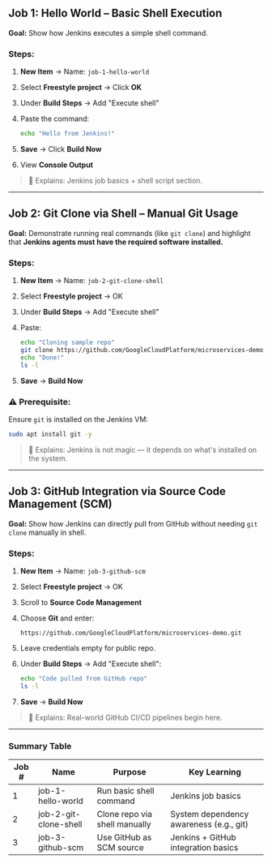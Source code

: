 ## Job 1: Hello World – Basic Shell Execution

**Goal:** Show how Jenkins executes a simple shell command.

### Steps:

1. **New Item** → Name: `job-1-hello-world`
2. Select **Freestyle project** → Click **OK**
3. Under **Build Steps** → Add "Execute shell"
4. Paste the command:

   ```bash
   echo "Hello from Jenkins!"
   ```
5. **Save** → Click **Build Now**
6. View **Console Output**

> 🧠 Explains: Jenkins job basics + shell script section.

---

## Job 2: Git Clone via Shell – Manual Git Usage

**Goal:** Demonstrate running real commands (like `git clone`) and highlight that **Jenkins agents must have the required software installed.**

### Steps:

1. **New Item** → Name: `job-2-git-clone-shell`
2. Select **Freestyle project** → OK
3. Under **Build Steps** → Add "Execute shell"
4. Paste:

   ```bash
   echo "Cloning sample repo"
   git clone https://github.com/GoogleCloudPlatform/microservices-demo.git
   echo "Done!"
   ls -l
   ```
5. **Save** → **Build Now**

### ⚠️ Prerequisite:

Ensure `git` is installed on the Jenkins VM:

```bash
sudo apt install git -y
```

> 🧠 Explains: Jenkins is not magic — it depends on what's installed on the system.

---

## Job 3: GitHub Integration via Source Code Management (SCM)

**Goal:** Show how Jenkins can directly pull from GitHub without needing `git clone` manually in shell.

### Steps:

1. **New Item** → Name: `job-3-github-scm`
2. Select **Freestyle project** → OK
3. Scroll to **Source Code Management**
4. Choose **Git** and enter:

   ```
   https://github.com/GoogleCloudPlatform/microservices-demo.git
   ```
5. Leave credentials empty for public repo.
6. Under **Build Steps** → Add "Execute shell":

   ```bash
   echo "Code pulled from GitHub repo"
   ls -l
   ```
7. **Save** → **Build Now**

> 🧠 Explains: Real-world GitHub CI/CD pipelines begin here.

---

### Summary Table

| Job # | Name                  | Purpose                       | Key Learning                            |
| ----- | --------------------- | ----------------------------- | --------------------------------------- |
| 1     | job-1-hello-world     | Run basic shell command       | Jenkins job basics                      |
| 2     | job-2-git-clone-shell | Clone repo via shell manually | System dependency awareness (e.g., git) |
| 3     | job-3-github-scm      | Use GitHub as SCM source      | Jenkins + GitHub integration basics     |

